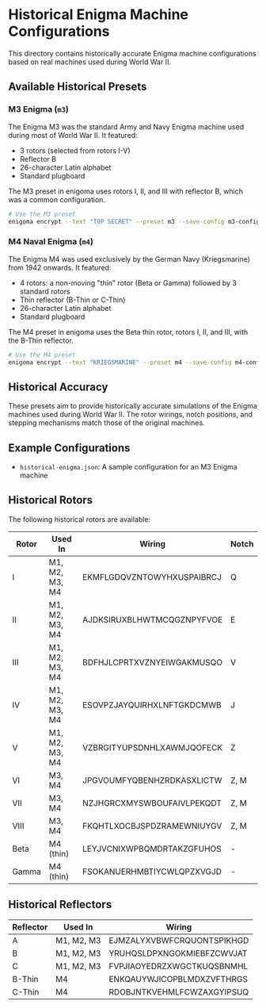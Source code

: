 # Historical Enigma Machine Configurations

This directory contains historically accurate Enigma machine configurations based on real machines used during World War II.

## Available Historical Presets

### M3 Enigma (`m3`)

The Enigma M3 was the standard Army and Navy Enigma machine used during most of World War II. It featured:

- 3 rotors (selected from rotors I-V)
- Reflector B
- 26-character Latin alphabet
- Standard plugboard

The M3 preset in enigoma uses rotors I, II, and III with reflector B, which was a common configuration.

```bash
# Use the M3 preset
enigoma encrypt --text "TOP SECRET" --preset m3 --save-config m3-config.json
```

### M4 Naval Enigma (`m4`)

The Enigma M4 was used exclusively by the German Navy (Kriegsmarine) from 1942 onwards. It featured:

- 4 rotors: a non-moving "thin" rotor (Beta or Gamma) followed by 3 standard rotors
- Thin reflector (B-Thin or C-Thin)
- 26-character Latin alphabet
- Standard plugboard

The M4 preset in enigoma uses the Beta thin rotor, rotors I, II, and III, with the B-Thin reflector.

```bash
# Use the M4 preset
enigoma encrypt --text "KRIEGSMARINE" --preset m4 --save-config m4-config.json
```

## Historical Accuracy

These presets aim to provide historically accurate simulations of the Enigma machines used during World War II. The rotor wirings, notch positions, and stepping mechanisms match those of the original machines.

## Example Configurations

- `historical-enigma.json`: A sample configuration for an M3 Enigma machine

## Historical Rotors

The following historical rotors are available:

| Rotor | Used In | Wiring | Notch |
|-------|---------|--------|-------|
| I | M1, M2, M3, M4 | EKMFLGDQVZNTOWYHXUSPAIBRCJ | Q |
| II | M1, M2, M3, M4 | AJDKSIRUXBLHWTMCQGZNPYFVOE | E |
| III | M1, M2, M3, M4 | BDFHJLCPRTXVZNYEIWGAKMUSQO | V |
| IV | M1, M2, M3, M4 | ESOVPZJAYQUIRHXLNFTGKDCMWB | J |
| V | M1, M2, M3, M4 | VZBRGITYUPSDNHLXAWMJQOFECK | Z |
| VI | M3, M4 | JPGVOUMFYQBENHZRDKASXLICTW | Z, M |
| VII | M3, M4 | NZJHGRCXMYSWBOUFAIVLPEKQDT | Z, M |
| VIII | M3, M4 | FKQHTLXOCBJSPDZRAMEWNIUYGV | Z, M |
| Beta | M4 (thin) | LEYJVCNIXWPBQMDRTAKZGFUHOS | - |
| Gamma | M4 (thin) | FSOKANUERHMBTIYCWLQPZXVGJD | - |

## Historical Reflectors

| Reflector | Used In | Wiring |
|-----------|---------|--------|
| A | M1, M2, M3 | EJMZALYXVBWFCRQUONTSPIKHGD |
| B | M1, M2, M3 | YRUHQSLDPXNGOKMIEBFZCWVJAT |
| C | M1, M2, M3 | FVPJIAOYEDRZXWGCTKUQSBNMHL |
| B-Thin | M4 | ENKQAUYWJICOPBLMDXZVFTHRGS |
| C-Thin | M4 | RDOBJNTKVEHMLFCWZAXGYIPSUQ |
